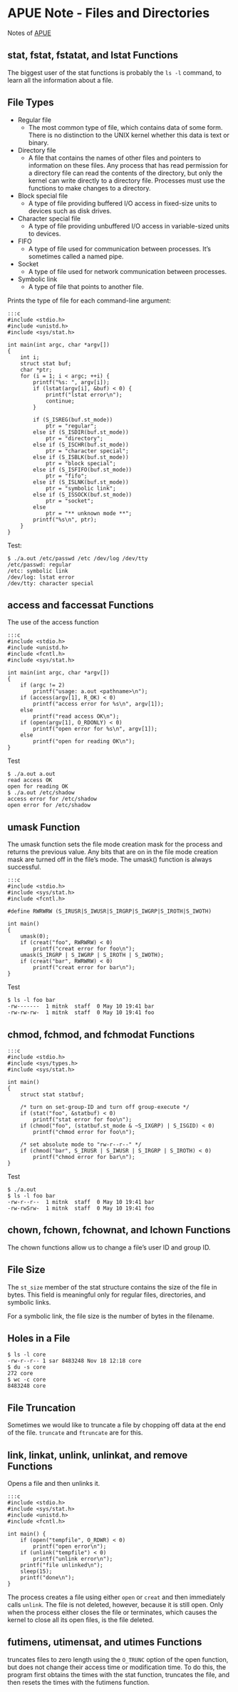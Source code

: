 APUE Note - Files and Directories
=================================

Notes of [APUE](https://www.amazon.com/Advanced-Programming-UNIX-Environment-3rd/dp/0321637739)

## stat, fstat, fstatat, and lstat Functions

The biggest user of the stat functions is probably the `ls -l` command, to
learn all the information about a file.

## File Types

- Regular file
    * The most common type of file, which contains data of some form. There is
      no distinction to the UNIX kernel whether this data is text or binary.
- Directory file
    * A file that contains the names of other files and pointers to
      information on these files. Any process that has read permission
      for a directory file can read the contents of the directory,
      but only the kernel can write directly to a directory file. Processes
      must use the functions to make changes to a directory.
- Block special file
    * A type of file providing buffered I/O access in fixed-size units to
      devices such as disk drives.
- Character special file
    * A type of file providing unbuffered I/O access in variable-sized
      units to devices.
- FIFO
    * A type of file used for communication between processes. It’s
      sometimes called a named pipe.
- Socket
    * A type of file used for network communication between processes.
- Symbolic link
    * A type of file that points to another file.

Prints the type of file for each command-line argument:

    :::c
    #include <stdio.h>
    #include <unistd.h>
    #include <sys/stat.h>

    int main(int argc, char *argv[])
    {
        int i;
        struct stat buf;
        char *ptr;
        for (i = 1; i < argc; ++i) {
            printf("%s: ", argv[i]);
            if (lstat(argv[i], &buf) < 0) {
                printf("lstat error\n");
                continue;
            }

            if (S_ISREG(buf.st_mode))
                ptr = "regular";
            else if (S_ISDIR(buf.st_mode))
                ptr = "directory";
            else if (S_ISCHR(buf.st_mode))
                ptr = "character special";
            else if (S_ISBLK(buf.st_mode))
                ptr = "block special";
            else if (S_ISFIFO(buf.st_mode))
                ptr = "fifo";
            else if (S_ISLNK(buf.st_mode))
                ptr = "symbolic link";
            else if (S_ISSOCK(buf.st_mode))
                ptr = "socket";
            else
                ptr = "** unknown mode **";
            printf("%s\n", ptr);
        }
    }

Test:

    $ ./a.out /etc/passwd /etc /dev/log /dev/tty
    /etc/passwd: regular
    /etc: symbolic link
    /dev/log: lstat error
    /dev/tty: character special

## access and faccessat Functions

The use of the access function

    :::c
    #include <stdio.h>
    #include <unistd.h>
    #include <fcntl.h>
    #include <sys/stat.h>

    int main(int argc, char *argv[])
    {
        if (argc != 2)
            printf("usage: a.out <pathname>\n");
        if (access(argv[1], R_OK) < 0)
            printf("access error for %s\n", argv[1]);
        else
            printf("read access OK\n");
        if (open(argv[1], O_RDONLY) < 0)
            printf("open error for %s\n", argv[1]);
        else
            printf("open for reading OK\n");
    }


Test

    $ ./a.out a.out
    read access OK
    open for reading OK
    $ ./a.out /etc/shadow
    access error for /etc/shadow
    open error for /etc/shadow

## umask Function

The umask function sets the file mode creation mask for the process and
returns the previous value. Any bits that are on in the file mode creation
mask are turned off in the file’s mode. The umask() function is always
successful.

    :::c
    #include <stdio.h>
    #include <sys/stat.h>
    #include <fcntl.h>

    #define RWRWRW (S_IRUSR|S_IWUSR|S_IRGRP|S_IWGRP|S_IROTH|S_IWOTH)

    int main()
    {
        umask(0);
        if (creat("foo", RWRWRW) < 0)
            printf("creat error for foo\n");
        umask(S_IRGRP | S_IWGRP | S_IROTH | S_IWOTH);
        if (creat("bar", RWRWRW) < 0)
            printf("creat error for bar\n");
    }

Test

    $ ls -l foo bar
    -rw-------  1 mitnk  staff  0 May 10 19:41 bar
    -rw-rw-rw-  1 mitnk  staff  0 May 10 19:41 foo

## chmod, fchmod, and fchmodat Functions

    :::c
    #include <stdio.h>
    #include <sys/types.h>
    #include <sys/stat.h>

    int main()
    {
        struct stat statbuf;

        /* turn on set-group-ID and turn off group-execute */
        if (stat("foo", &statbuf) < 0)
            printf("stat error for foo\n");
        if (chmod("foo", (statbuf.st_mode & ~S_IXGRP) | S_ISGID) < 0)
            printf("chmod error for foo\n");

        /* set absolute mode to "rw-r--r--" */
        if (chmod("bar", S_IRUSR | S_IWUSR | S_IRGRP | S_IROTH) < 0)
            printf("chmod error for bar\n");
    }

Test

    $ ./a.out
    $ ls -l foo bar
    -rw-r--r--  1 mitnk  staff  0 May 10 19:41 bar
    -rw-rwSrw-  1 mitnk  staff  0 May 10 19:41 foo

## chown, fchown, fchownat, and lchown Functions

The chown functions allow us to change a file’s user ID and group ID.

## File Size

The `st_size` member of the stat structure contains the size of the file in
bytes. This field is meaningful only for regular files, directories, and
symbolic links.

For a symbolic link, the file size is the number of bytes in the filename.

## Holes in a File

    $ ls -l core
    -rw-r--r-- 1 sar 8483248 Nov 18 12:18 core
    $ du -s core
    272 core
    $ wc -c core
    8483248 core

## File Truncation

Sometimes we would like to truncate a file by chopping off data at the end
of the file. `truncate` and `ftruncate` are for this.

## link, linkat, unlink, unlinkat, and remove Functions

Opens a file and then unlinks it.


    :::c
    #include <stdio.h>
    #include <sys/stat.h>
    #include <unistd.h>
    #include <fcntl.h>

    int main() {
        if (open("tempfile", O_RDWR) < 0)
            printf("open error\n");
        if (unlink("tempfile") < 0)
            printf("unlink error\n");
        printf("file unlinked\n");
        sleep(15);
        printf("done\n");
    }

The process creates a file using either `open` or `creat` and then
immediately calls `unlink`. The file is not deleted, however, because it is
still open. Only when the process either closes the file or terminates,
which causes the kernel to close all its open files, is the file deleted.

## futimens, utimensat, and utimes Functions

truncates files to zero length using the `O_TRUNC` option of the open
function, but does not change their access time or modification time.
To do this, the program first obtains the times with the stat function,
truncates the file, and then resets the times with the futimens function.

    
